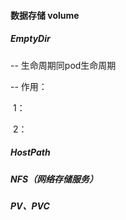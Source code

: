 #### 数据存储 volume



##### EmptyDir

--  生命周期同pod生命周期

-- 作用：

​			1：

​			2：

##### HostPath

##### NFS（网络存储服务）

##### PV、PVC



